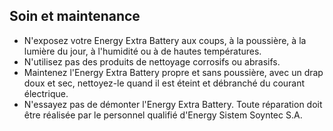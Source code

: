 ## Soin et maintenance

* N'exposez votre Energy Extra Battery aux coups, à la poussière, à la lumière du jour, à l'humidité ou à de hautes températures.
* N'utilisez pas des produits de nettoyage corrosifs ou abrasifs.
* Maintenez l'Energy Extra Battery propre et sans poussière, avec un drap doux et sec, nettoyez-le quand il est éteint et débranché du courant électrique.
* N'essayez pas de démonter l'Energy Extra Battery. Toute réparation doit être réalisée par le personnel qualifié d'Energy Sistem Soyntec S.A.
